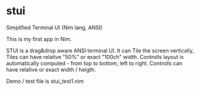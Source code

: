 # stui
Simplified Terminal UI (Nim lang, ANSI)

This is my first app in Nim.

STUI is a drag&drop aware ANSI terminal UI.
It can Tile the screen vertically, Tiles can have relative "50%" or exact "100ch" width.
Controlls layout is automatically computed - from top to bottom, left to right.
Controlls can have relative or exact width / heigth.

Demo / test file is stui_test1.nim
